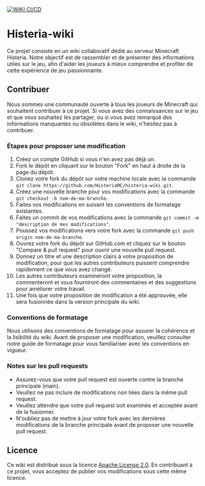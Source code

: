 [![WIKI CI/CD](https://github.com/HisteriaMC/histeria-wiki/actions/workflows/test-wiki.yml/badge.svg?branch=main)](https://github.com/HisteriaMC/histeria-wiki/actions/workflows/test-wiki.yml)
# Histeria-wiki

Ce projet consiste en un wiki collaboratif dédié au serveur Minecraft Histeria. Notre objectif est de rassembler et de présenter des informations utiles sur le jeu, afin d'aider les joueurs à mieux comprendre et profiter de cette expérience de jeu passionnante.

## Contribuer

Nous sommes une communauté ouverte à tous les joueurs de Minecraft qui souhaitent contribuer à ce projet. Si vous avez des connaissances sur le jeu et que vous souhaitez les partager, ou si vous avez remarqué des informations manquantes ou obsolètes dans le wiki, n'hésitez pas à contribuer.

### Étapes pour proposer une modification

1. Créez un compte GitHub si vous n'en avez pas déjà un.
2. Fork le dépôt en cliquant sur le bouton "Fork" en haut à droite de la page du dépôt.
3. Clonez votre fork du dépôt sur votre machine locale avec la commande `git clone https://github.com/HisteriaMC/histeria-wiki.git`.
4. Créez une nouvelle branche pour vos modifications avec la commande `git checkout -b nom-de-ma-branche`.
5. Faites vos modifications en suivant les conventions de formatage existantes.
6. Faites un commit de vos modifications avec la commande `git commit -m "description de mes modifications"`.
7. Poussez vos modifications vers votre fork avec la commande `git push origin nom-de-ma-branche`.
8. Ouvrez votre fork du dépôt sur GitHub.com et cliquez sur le bouton "Compare & pull request" pour ouvrir une nouvelle pull request.
9. Donnez un titre et une description clairs à votre proposition de modification, pour que les autres contributeurs puissent comprendre rapidement ce que vous avez changé.
10. Les autres contributeurs examineront votre proposition, la commenteront et vous fourniront des commentaires et des suggestions pour améliorer votre travail.
11. Une fois que votre proposition de modification a été approuvée, elle sera fusionnée dans la version principale du wiki.

### Conventions de formatage

Nous utilisons des conventions de formatage pour assurer la cohérence et la lisibilité du wiki. Avant de proposer une modification, veuillez consulter notre guide de formatage pour vous familiariser avec les conventions en vigueur.

### Notes sur les pull requests

-   Assurez-vous que votre pull request est ouverte contre la branche principale (main).
-   Veuillez ne pas inclure de modifications non liées dans la même pull request.
-   Veuillez attendre que votre pull request soit examinée et acceptée avant de la fusionner.
-   N'oubliez pas de mettre à jour votre fork avec les dernières modifications de la branche principale avant de proposer une nouvelle pull request.

## Licence

Ce wiki est distribué sous la licence [Apache License 2.0](https://github.com/HisteriaMC/histeria-wiki/blob/main/LICENSE). En contribuant à ce projet, vous acceptez de publier vos modifications sous cette même licence.
